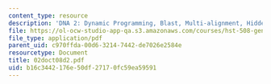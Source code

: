 ```yaml
---
content_type: resource
description: 'DNA 2: Dynamic Programming, Blast, Multi-alignment, Hidden Markov Models'
file: https://ol-ocw-studio-app-qa.s3.amazonaws.com/courses/hst-508-genomics-and-computational-biology-fall-2002/b16c3442176e50df27170fc59ea59591_02doct08d2.pdf
file_type: application/pdf
parent_uid: c970ffda-00d6-3214-7442-de7026e2584e
resourcetype: Document
title: 02doct08d2.pdf
uid: b16c3442-176e-50df-2717-0fc59ea59591
---
```

